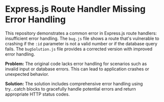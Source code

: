 # Express.js Route Handler Missing Error Handling

This repository demonstrates a common error in Express.js route handlers: insufficient error handling. The `bug.js` file shows a route that's vulnerable to crashing if the `:id` parameter is not a valid number or if the database query fails.  The `bugSolution.js` file provides a corrected version with improved error handling.

**Problem:** The original code lacks error handling for scenarios such as invalid input or database errors. This can lead to application crashes or unexpected behavior.

**Solution:**  The solution includes comprehensive error handling using try...catch blocks to gracefully handle potential errors and return appropriate HTTP status codes.